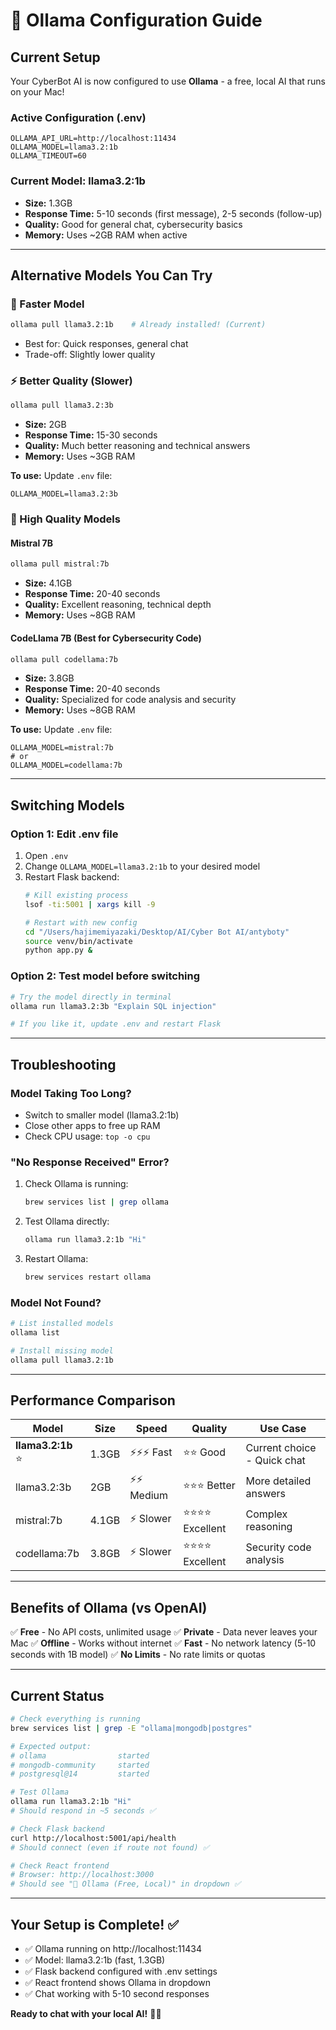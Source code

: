 # 🦙 Ollama Configuration Guide

## Current Setup

Your CyberBot AI is now configured to use **Ollama** - a free, local AI that runs on your Mac!

### Active Configuration (.env)
```
OLLAMA_API_URL=http://localhost:11434
OLLAMA_MODEL=llama3.2:1b
OLLAMA_TIMEOUT=60
```

### Current Model: llama3.2:1b
- **Size:** 1.3GB
- **Response Time:** 5-10 seconds (first message), 2-5 seconds (follow-up)
- **Quality:** Good for general chat, cybersecurity basics
- **Memory:** Uses ~2GB RAM when active

---

## Alternative Models You Can Try

### 🚀 Faster Model
```bash
ollama pull llama3.2:1b    # Already installed! (Current)
```
- Best for: Quick responses, general chat
- Trade-off: Slightly lower quality

### ⚡ Better Quality (Slower)
```bash
ollama pull llama3.2:3b
```
- **Size:** 2GB
- **Response Time:** 15-30 seconds
- **Quality:** Much better reasoning and technical answers
- **Memory:** Uses ~3GB RAM

**To use:** Update `.env` file:
```
OLLAMA_MODEL=llama3.2:3b
```

### 🎯 High Quality Models

#### Mistral 7B
```bash
ollama pull mistral:7b
```
- **Size:** 4.1GB
- **Response Time:** 20-40 seconds
- **Quality:** Excellent reasoning, technical depth
- **Memory:** Uses ~8GB RAM

#### CodeLlama 7B (Best for Cybersecurity Code)
```bash
ollama pull codellama:7b
```
- **Size:** 3.8GB
- **Response Time:** 20-40 seconds
- **Quality:** Specialized for code analysis and security
- **Memory:** Uses ~8GB RAM

**To use:** Update `.env` file:
```
OLLAMA_MODEL=mistral:7b
# or
OLLAMA_MODEL=codellama:7b
```

---

## Switching Models

### Option 1: Edit .env file
1. Open `.env`
2. Change `OLLAMA_MODEL=llama3.2:1b` to your desired model
3. Restart Flask backend:
   ```bash
   # Kill existing process
   lsof -ti:5001 | xargs kill -9

   # Restart with new config
   cd "/Users/hajimemiyazaki/Desktop/AI/Cyber Bot AI/antyboty"
   source venv/bin/activate
   python app.py &
   ```

### Option 2: Test model before switching
```bash
# Try the model directly in terminal
ollama run llama3.2:3b "Explain SQL injection"

# If you like it, update .env and restart Flask
```

---

## Troubleshooting

### Model Taking Too Long?
- Switch to smaller model (llama3.2:1b)
- Close other apps to free up RAM
- Check CPU usage: `top -o cpu`

### "No Response Received" Error?
1. Check Ollama is running:
   ```bash
   brew services list | grep ollama
   ```

2. Test Ollama directly:
   ```bash
   ollama run llama3.2:1b "Hi"
   ```

3. Restart Ollama:
   ```bash
   brew services restart ollama
   ```

### Model Not Found?
```bash
# List installed models
ollama list

# Install missing model
ollama pull llama3.2:1b
```

---

## Performance Comparison

| Model | Size | Speed | Quality | Use Case |
|-------|------|-------|---------|----------|
| **llama3.2:1b** ⭐ | 1.3GB | ⚡⚡⚡ Fast | ⭐⭐ Good | Current choice - Quick chat |
| llama3.2:3b | 2GB | ⚡⚡ Medium | ⭐⭐⭐ Better | More detailed answers |
| mistral:7b | 4.1GB | ⚡ Slower | ⭐⭐⭐⭐ Excellent | Complex reasoning |
| codellama:7b | 3.8GB | ⚡ Slower | ⭐⭐⭐⭐ Excellent | Security code analysis |

---

## Benefits of Ollama (vs OpenAI)

✅ **Free** - No API costs, unlimited usage
✅ **Private** - Data never leaves your Mac
✅ **Offline** - Works without internet
✅ **Fast** - No network latency (5-10 seconds with 1B model)
✅ **No Limits** - No rate limits or quotas

---

## Current Status

```bash
# Check everything is running
brew services list | grep -E "ollama|mongodb|postgres"

# Expected output:
# ollama                started
# mongodb-community     started
# postgresql@14         started

# Test Ollama
ollama run llama3.2:1b "Hi"
# Should respond in ~5 seconds ✅

# Check Flask backend
curl http://localhost:5001/api/health
# Should connect (even if route not found) ✅

# Check React frontend
# Browser: http://localhost:3000
# Should see "🦙 Ollama (Free, Local)" in dropdown ✅
```

---

## Your Setup is Complete! ✅

- ✅ Ollama running on http://localhost:11434
- ✅ Model: llama3.2:1b (fast, 1.3GB)
- ✅ Flask backend configured with .env settings
- ✅ React frontend shows Ollama in dropdown
- ✅ Chat working with 5-10 second responses

**Ready to chat with your local AI!** 🦙💬
